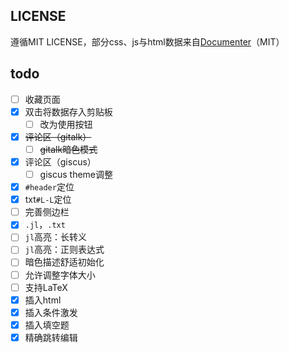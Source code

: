 ## LICENSE
遵循MIT LICENSE，部分css、js与html数据来自[Documenter](https://github.com/JuliaDocs/Documenter.jl)（MIT）

## todo
- [ ] 收藏页面
- [x] 双击将数据存入剪贴板
	- [ ] 改为使用按钮
- [x] ~~评论区（gitalk）~~
	- [ ] ~~gitalk暗色模式~~
- [x] 评论区（giscus）
	- [ ] giscus theme调整
- [x] `#header`定位
- [x] txt`#L-L`定位
- [ ] 完善侧边栏
- [x] `.jl`，`.txt`
- [ ] `jl`高亮：长转义
- [ ] `jl`高亮：正则表达式
- [ ] 暗色描述舒适初始化
- [ ] 允许调整字体大小
- [ ] 支持LaTeX
- [x] 插入html
- [x] 插入条件激发
- [x] 插入填空题
- [x] 精确跳转编辑
